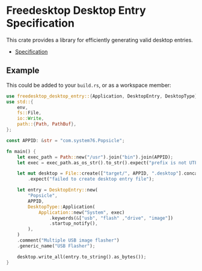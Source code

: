 # Freedesktop Desktop Entry Specification

This crate provides a library for efficiently generating valid desktop entries.

- [Specification](https://specifications.freedesktop.org/desktop-entry-spec/latest/index.html)

## Example

This could be added to your `build.rs`, or as a workspace member:

```rust
use freedesktop_desktop_entry::{Application, DesktopEntry, DesktopType};
use std::{
    env,
    fs::File,
    io::Write,
    path::{Path, PathBuf},
};

const APPID: &str = "com.system76.Popsicle";

fn main() {
    let exec_path = Path::new("/usr").join("bin").join(APPID);
    let exec = exec_path.as_os_str().to_str().expect("prefix is not UTF-8");

    let mut desktop = File::create(["target/", APPID, ".desktop"].concat().as_str())
        .expect("failed to create desktop entry file");

    let entry = DesktopEntry::new(
        "Popsicle",
        APPID,
        DesktopType::Application(
            Application::new("System", exec)
                .keywords(&["usb", "flash" ,"drive", "image"])
                .startup_notify(),
        ),
    )
    .comment("Multiple USB image flasher")
    .generic_name("USB Flasher");

    desktop.write_all(entry.to_string().as_bytes());
}
```
